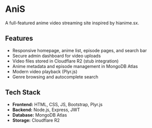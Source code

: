 # AniS

A full-featured anime video streaming site inspired by hianime.sx.

## Features

- Responsive homepage, anime list, episode pages, and search bar
- Secure admin dashboard for video uploads
- Video files stored in Cloudflare R2 (stub integration)
- Anime metadata and episode management in MongoDB Atlas
- Modern video playback (Plyr.js)
- Genre browsing and autocomplete search

## Tech Stack

- **Frontend:** HTML, CSS, JS, Bootstrap, Plyr.js
- **Backend:** Node.js, Express, JWT
- **Database:** MongoDB Atlas
- **Storage:** Cloudflare R2
